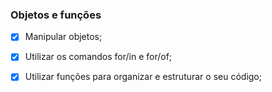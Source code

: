 ### Objetos e funções

- [x] Manipular objetos;
- [x] Utilizar os comandos for/in e for/of;
- [x] Utilizar funções para organizar e estruturar o seu código;



